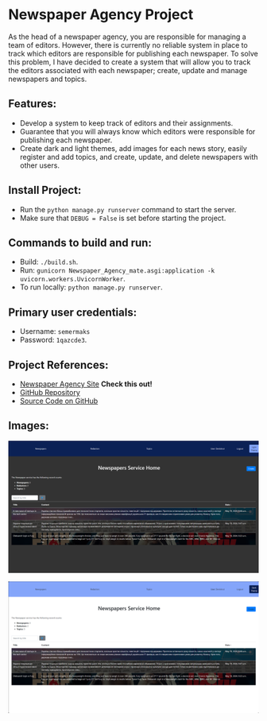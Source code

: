 # Newspaper Agency Project

As the head of a newspaper agency, you are responsible for managing a team of editors. However, there is currently no reliable system in place to track which editors are responsible for publishing each newspaper. To solve this problem, I have decided to create a system that will allow you to track the editors associated with each newspaper; create, update and manage newspapers and topics.

## Features:
- Develop a system to keep track of editors and their assignments.
- Guarantee that you will always know which editors were responsible for publishing each newspaper.
- Create dark and light themes, add images for each news story, easily register and add topics, and create, update, and delete newspapers with other users.

## Install Project:
- Run the `python manage.py runserver` command to start the server.
- Make sure that `DEBUG = False` is set before starting the project.

## Commands to build and run:
- Build: `./build.sh`.
- Run: `gunicorn Newspaper_Agency_mate.asgi:application -k uvicorn.workers.UvicornWorker`.
- To run locally: `python manage.py runserver`.

## Primary user credentials:
- Username: `semermaks`
- Password: `1qazcde3`.

## Project References:
- [Newspaper Agency Site](https://newspaper-agency-mate-hlbp.onrender.com/) **Check this out!**
- [GitHub Repository](https://github.com/semermaks/Newspaper-Agency-mate/tree/develop)
- [Source Code on GitHub](https://github.com/semermaks/Newspaper-Agency-mate.git)

## Images:
![msedge_yn3FyN3U44.png](msedge_yn3FyN3U44.png)

![msedge_zwE9ETTLqj.png](msedge_zwE9ETTLqj.png)

